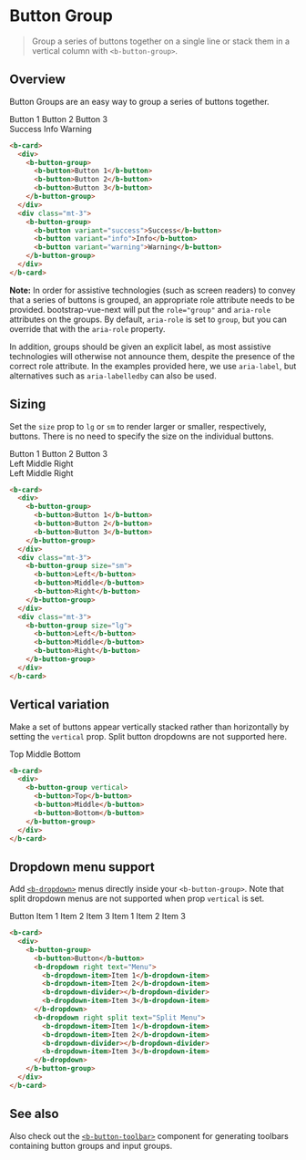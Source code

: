 # Button Group

> Group a series of buttons together on a single line or stack them in a vertical column with `<b-button-group>`.

## Overview

Button Groups are an easy way to group a series of buttons together.


  <b-card>
    <div>
      <b-button-group aria-label="Basic example">
        <b-button>Button 1</b-button>
        <b-button>Button 2</b-button>
        <b-button>Button 3</b-button>
      </b-button-group>
    </div>
    <div class="mt-3">
      <b-button-group>
        <b-button variant="success">Success</b-button>
        <b-button variant="info">Info</b-button>
        <b-button variant="warning">Warning</b-button>
      </b-button-group>
    </div>
  </b-card>


```html
<b-card>
  <div>
    <b-button-group>
      <b-button>Button 1</b-button>
      <b-button>Button 2</b-button>
      <b-button>Button 3</b-button>
    </b-button-group>
  </div>
  <div class="mt-3">
    <b-button-group>
      <b-button variant="success">Success</b-button>
      <b-button variant="info">Info</b-button>
      <b-button variant="warning">Warning</b-button>
    </b-button-group>
  </div>
</b-card>
```

**Note:**
In order for assistive technologies (such as screen readers) to convey that a series of buttons is grouped, an appropriate role attribute needs to be provided. bootstrap-vue-next will put the `role="group"` and `aria-role` attributes on the groups. By default, `aria-role` is set to `group`, but you can override that with the `aria-role` property.

In addition, groups should be given an explicit label, as most assistive technologies will otherwise not announce them, despite the presence of the correct role attribute. In the examples provided here, we use `aria-label`, but alternatives such as `aria-labelledby` can also be used.

## Sizing

Set the `size` prop to `lg` or `sm` to render larger or smaller, respectively, buttons. There is no
need to specify the size on the individual buttons.


  <b-card>
    <div>
      <b-button-group>
        <b-button>Button 1</b-button>
        <b-button>Button 2</b-button>
        <b-button>Button 3</b-button>
      </b-button-group>
    </div>
    <div class="mt-3">
      <b-button-group size="sm">
        <b-button>Left</b-button>
        <b-button>Middle</b-button>
        <b-button>Right</b-button>
      </b-button-group>
    </div>
    <div class="mt-3">
      <b-button-group size="lg">
        <b-button>Left</b-button>
        <b-button>Middle</b-button>
        <b-button>Right</b-button>
      </b-button-group>
    </div>
  </b-card>


```html
<b-card>
  <div>
    <b-button-group>
      <b-button>Button 1</b-button>
      <b-button>Button 2</b-button>
      <b-button>Button 3</b-button>
    </b-button-group>
  </div>
  <div class="mt-3">
    <b-button-group size="sm">
      <b-button>Left</b-button>
      <b-button>Middle</b-button>
      <b-button>Right</b-button>
    </b-button-group>
  </div>
  <div class="mt-3">
    <b-button-group size="lg">
      <b-button>Left</b-button>
      <b-button>Middle</b-button>
      <b-button>Right</b-button>
    </b-button-group>
  </div>
</b-card>
```

## Vertical variation

Make a set of buttons appear vertically stacked rather than horizontally by setting the `vertical`
prop. Split button dropdowns are not supported here.


  <b-card>
    <div>
      <b-button-group vertical>
        <b-button>Top</b-button>
        <b-button>Middle</b-button>
        <b-button>Bottom</b-button>
      </b-button-group>
    </div>
  </b-card>


```html
<b-card>
  <div>
    <b-button-group vertical>
      <b-button>Top</b-button>
      <b-button>Middle</b-button>
      <b-button>Bottom</b-button>
    </b-button-group>
  </div>
</b-card>
```

## Dropdown menu support

Add [`<b-dropdown>`](/docs/components/dropdown) menus directly inside your `<b-button-group>`. Note
that split dropdown menus are not supported when prop `vertical` is set.


  <b-card>
    <div>
      <b-button-group>
        <b-button>Button</b-button>
        <b-dropdown right text="Menu">
        <b-dropdown-item>Item 1</b-dropdown-item>
        <b-dropdown-item>Item 2</b-dropdown-item>
        <b-dropdown-divider></b-dropdown-divider>
        <b-dropdown-item>Item 3</b-dropdown-item>
        </b-dropdown>
        <b-dropdown right split text="Split Menu">
        <b-dropdown-item>Item 1</b-dropdown-item>
        <b-dropdown-item>Item 2</b-dropdown-item>
        <b-dropdown-divider></b-dropdown-divider>
        <b-dropdown-item>Item 3</b-dropdown-item>
        </b-dropdown>
      </b-button-group>
    </div>
  </b-card>


```html
<b-card>
  <div>
    <b-button-group>
      <b-button>Button</b-button>
      <b-dropdown right text="Menu">
        <b-dropdown-item>Item 1</b-dropdown-item>
        <b-dropdown-item>Item 2</b-dropdown-item>
        <b-dropdown-divider></b-dropdown-divider>
        <b-dropdown-item>Item 3</b-dropdown-item>
      </b-dropdown>
      <b-dropdown right split text="Split Menu">
        <b-dropdown-item>Item 1</b-dropdown-item>
        <b-dropdown-item>Item 2</b-dropdown-item>
        <b-dropdown-divider></b-dropdown-divider>
        <b-dropdown-item>Item 3</b-dropdown-item>
      </b-dropdown>
    </b-button-group>
  </div>
</b-card>
```

## See also

Also check out the [`<b-button-toolbar>`](/docs/components/button-toolbar) component for generating
toolbars containing button groups and input groups.


  <ComponentReference></ComponentReference>

